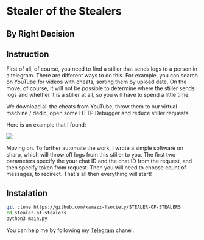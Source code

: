 
# Stealer of the Stealers
## By Right Decision



## Instruction

First of all, of course, you need to find a stiller that sends logs to a person in a telegram. There are different ways to do this. For example, you can search on YouTube for videos with cheats, sorting them by upload date.
On the move, of course, it will not be possible to determine where the stiller sends logs and whether it is a stiller at all, so you will have to spend a little time.

We download all the cheats from YouTube, throw them to our virtual machine / dedic, open some HTTP Debugger and reduce stiller requests.

Here is an example that I found:

![](https://i.ibb.co/Y2LB4bG/MEJAk-RF.png)

Moving on. To further automate the work, I wrote a simple software on sharp, which will throw off logs from this stiller to you.
The first two parameters specify the your chat ID and the chat ID from the request, and then specify token from request.
Then you will need to choose count of messages, to redirect. That's all then everything will start!

## Instalation
```sh
git clone https://github.com/kamazz-fsociety/STEALER-OF-STEALERS
cd stealer-of-stealers
python3 main.py
```

You can help me by following my [Telegram](https://t.me/+fN7NR-nVvmsxYWRi) chanel.
